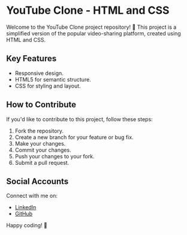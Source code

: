 # YouTube Clone - HTML and CSS

Welcome to the YouTube Clone project repository! 🚀 This project is a simplified version of the popular video-sharing platform, created using HTML and CSS.

## Key Features

- Responsive design.
- HTML5 for semantic structure.
- CSS for styling and layout.

## How to Contribute

If you'd like to contribute to this project, follow these steps:

1. Fork the repository.
2. Create a new branch for your feature or bug fix.
3. Make your changes.
4. Commit your changes.
5. Push your changes to your fork.
6. Submit a pull request.

## Social Accounts

Connect with me on:
- [LinkedIn](https://linkedin.com/in/gurneesh-budhiraja)
- [GitHub](https://github.com/GurneeshBudhiraja/)


Happy coding! 🎉
